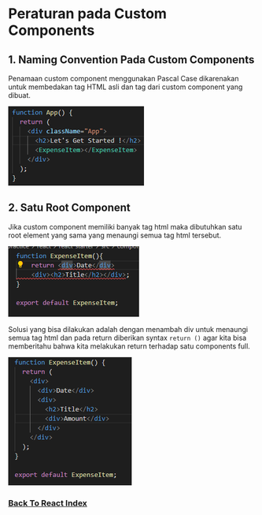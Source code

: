 # Peraturan pada Custom Components

## 1. Naming Convention Pada Custom Components

Penamaan custom component menggunakan Pascal Case dikarenakan untuk membedakan tag HTML asli dan tag dari custom component yang dibuat.

![Naming Convention Custom Component](../../images/naming-convention-custom-component.png)

## 2. Satu Root Component

Jika custom component memiliki banyak tag html maka dibutuhkan satu root element yang sama yang menaungi semua tag html tersebut.

![Error One Root](../../images/error-one-root-element.png)

Solusi yang bisa dilakukan adalah dengan menambah div untuk menaungi semua tag html dan pada return diberikan syntax `return ()` agar kita bisa memberitahu bahwa kita melakukan return terhadap satu components full.

![Fix Error One Root](../../images/fix-one-root-element.png)

### [Back To React Index](../../README.md)